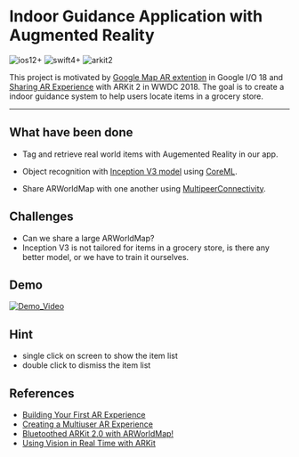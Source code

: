 # Indoor Guidance Application with Augmented Reality
![ios12+](https://img.shields.io/badge/ios-12%2B-blue.svg)
![swift4+](https://img.shields.io/badge/swift-4%2B-orange.svg)
![arkit2](https://img.shields.io/badge/arkit-2-brightgreen.svg)

This project is motivated by [Google Map AR extention](https://youtu.be/ogfYd705cRs?t=5098) in Google I/O 18 and [Sharing AR Experience](https://www.apple.com/newsroom/2018/06/apple-unveils-arkit-2/?videoid=0e9ddba360be9dd77ac4881ea2fa6cdb) with ARKit 2 in WWDC 2018. 
The goal is to create a indoor guidance system to help users locate items in a grocery store. 


---

## What have been done

- Tag and retrieve real world items with Augemented Reality in our app. 

- Object recognition with [Inception V3 model](https://developer.apple.com/machine-learning/model-details/Inception-v3.txt) using [CoreML](https://developer.apple.com/documentation/coreml).
- Share ARWorldMap with one another using [MultipeerConnectivity](MultipeerConnectivity).

## Challenges
- Can we share a large ARWorldMap?
- Inception V3 is not tailored for items in a grocery store, is there any better model, or we have to train it ourselves.



## Demo
[![Demo_Video](https://github.com/Willjay90/Gotcha/blob/master/resources/FirstView.png)](https://youtu.be/jRBHVMcQzR0)

## Hint
- single click on screen to show the item list
- double click to dismiss the item list



## References
- [Building Your First AR Experience](https://developer.apple.com/documentation/arkit/building_your_first_ar_experience)
- [Creating a Multiuser AR Experience](https://developer.apple.com/documentation/arkit/creating_a_multiuser_ar_experience)
- [Bluetoothed ARKit 2.0 with ARWorldMap!](https://github.com/simformsolutions/ARKit2.0-Prototype)
- [Using Vision in Real Time with ARKit](https://github.com/eduDorus/PAWI/tree/master/prototypes/UsingVisionInRealTimeWithARKit)
